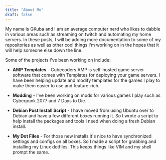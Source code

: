```yaml
---
title: "About Me"
draft: false
---
```


My name is GKuba and I am an average computer nerd who likes to dabble in various areas such as streaming on twitch and automating my home servers.
In these posts, I will be adding more documentation to some of my repositories as well as other cool things I'm working on in the hopes that it will help someone else down the line.

Some of the projects I've been working on include:

- **AMP Templates** - Cubecoders AMP is self-hosted game server software that comes with Templates for deploying your game servers. I have been helping update and modify templates for the games I play to make them easier to use and feature-rich.

- **Modding** - I've been working on mods for various games I play such as Cyberpunk 2077 and 7 Days to Die.

- **Debian Post Install Script** - I have moved from using Ubuntu over to Debian and have a few different boxes running it. So I wrote a script to help install the packages and tools I need when doing a fresh Debian install.

- **My Dot Files** - For those new installs it's nice to have synchronized settings and configs on all boxes. So I made a script for grabbing and installing my Linux dotfiles. This keeps things like VIM and my shell prompt the same.
